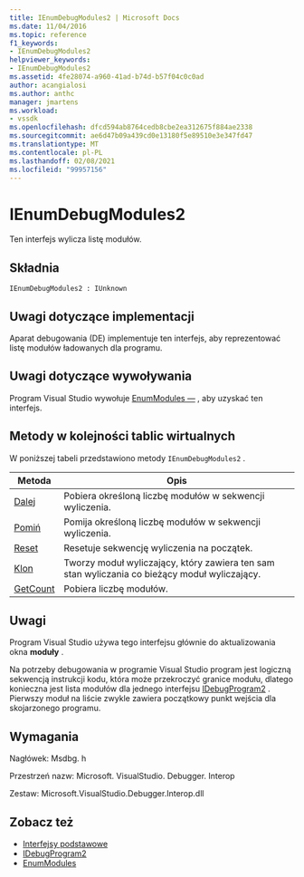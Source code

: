 ```yaml
---
title: IEnumDebugModules2 | Microsoft Docs
ms.date: 11/04/2016
ms.topic: reference
f1_keywords:
- IEnumDebugModules2
helpviewer_keywords:
- IEnumDebugModules2
ms.assetid: 4fe28074-a960-41ad-b74d-b57f04c0c0ad
author: acangialosi
ms.author: anthc
manager: jmartens
ms.workload:
- vssdk
ms.openlocfilehash: dfcd594ab8764cedb8cbe2ea312675f884ae2338
ms.sourcegitcommit: ae6d47b09a439cd0e13180f5e89510e3e347fd47
ms.translationtype: MT
ms.contentlocale: pl-PL
ms.lasthandoff: 02/08/2021
ms.locfileid: "99957156"
---
```

# <a name="ienumdebugmodules2"></a>IEnumDebugModules2
Ten interfejs wylicza listę modułów.

## <a name="syntax"></a>Składnia

```
IEnumDebugModules2 : IUnknown
```

## <a name="notes-for-implementers"></a>Uwagi dotyczące implementacji
 Aparat debugowania (DE) implementuje ten interfejs, aby reprezentować listę modułów ładowanych dla programu.

## <a name="notes-for-callers"></a>Uwagi dotyczące wywoływania
 Program Visual Studio wywołuje [EnumModules —](../../../extensibility/debugger/reference/idebugprogram2-enummodules.md) , aby uzyskać ten interfejs.

## <a name="methods-in-vtable-order"></a>Metody w kolejności tablic wirtualnych
 W poniższej tabeli przedstawiono metody `IEnumDebugModules2` .

|Metoda|Opis|
|------------|-----------------|
|[Dalej](../../../extensibility/debugger/reference/ienumdebugmodules2-next.md)|Pobiera określoną liczbę modułów w sekwencji wyliczenia.|
|[Pomiń](../../../extensibility/debugger/reference/ienumdebugmodules2-skip.md)|Pomija określoną liczbę modułów w sekwencji wyliczenia.|
|[Reset](../../../extensibility/debugger/reference/ienumdebugmodules2-reset.md)|Resetuje sekwencję wyliczenia na początek.|
|[Klon](../../../extensibility/debugger/reference/ienumdebugmodules2-clone.md)|Tworzy moduł wyliczający, który zawiera ten sam stan wyliczania co bieżący moduł wyliczający.|
|[GetCount](../../../extensibility/debugger/reference/ienumdebugmodules2-getcount.md)|Pobiera liczbę modułów.|

## <a name="remarks"></a>Uwagi
 Program Visual Studio używa tego interfejsu głównie do aktualizowania okna **moduły** .

 Na potrzeby debugowania w programie Visual Studio program jest logiczną sekwencją instrukcji kodu, która może przekroczyć granice modułu, dlatego konieczna jest lista modułów dla jednego interfejsu [IDebugProgram2](../../../extensibility/debugger/reference/idebugprogram2.md) . Pierwszy moduł na liście zwykle zawiera początkowy punkt wejścia dla skojarzonego programu.

## <a name="requirements"></a>Wymagania
 Nagłówek: Msdbg. h

 Przestrzeń nazw: Microsoft. VisualStudio. Debugger. Interop

 Zestaw: Microsoft.VisualStudio.Debugger.Interop.dll

## <a name="see-also"></a>Zobacz też
- [Interfejsy podstawowe](../../../extensibility/debugger/reference/core-interfaces.md)
- [IDebugProgram2](../../../extensibility/debugger/reference/idebugprogram2.md)
- [EnumModules](../../../extensibility/debugger/reference/idebugprogram2-enummodules.md)
